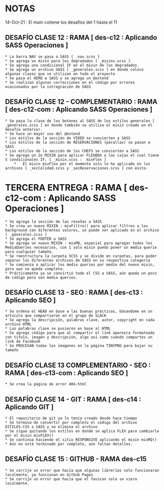 # NOTAS

14-Oct-21 : El main cotiene los desafíos del 1 hasta el 11 

## DESAFÍO CLASE 12 : RAMA [ des-c12 : Aplicando SASS Operaciones ]

    * La barra NAV se pasa a SASS [ _nav.scss ]
    * Se agrega un mixin para los degradados [ _mixins.scss ]
    * Se agrega una condicional IF en el mixin de los degradados.
    * Se agrega un archivo SASS [ _generales.scss ] en donde coloco algunas clases que se utilizan en todo el proyecto
    * Se pasa el HERO a SASS y se agrega un @extend
    * Se realizan algunas correcciones en el código por errores ocasionados por la intregración de SASS

## DESAFÍO CLASE 12 - COMPLEMENTARIO : RAMA [ des-c12-com : Aplicando SASS Operaciones ]

    * Se pasa la clase de los botones al SASS de los estilos generales [ _generales.scss ] en donde también se utiliza el mixin creado en el desafío anterior.
    * Se hace un mayor uso del @extend
    * Los estilos de la sección de VIDEO se convierten a SASS
    * Los estilos de la sección de RESERVACIONES (parallax) se pasan a SASS
    * Los estilos de la sección de los CHEFS se convierten a SASS
    * Se agrega un 2o MIXIN para aplicar FLEXBOX a las cajas el cual tiene 5 condicionales IF. [ _mixin.scss :  mixFlex ]
        *   El mixin mixFlex por el momento solo lo he aplicado en los archivos [ _secCalidad.scss y _secReservaciones.scss ] con éxito.


# TERCERA ENTREGA : RAMA [ des-c12-com : Aplicando SASS Operaciones ] 

    * Se agrega la sección de las reseñas a SASS
    * Se crea un nuevo MIXIN : mixFiltro() para aplicar filtros a los background con diferentes valores, se puede ver aplicado en el archivo [ _generales.scss ]
    * Se agrega el FOOTER a SASS
    * Se agrega un nuevo MIXIN : mixMQ, especial para agregar todos los MediaQueries necesarios, con 1 solo mixin puedo poner un media querie para cualquier tamaño.
    * Se reestructura la carpeta SCSS y se divide en carpetas, para poder separar los diferentes archivos de SASS en su respectiva categoría
    * Se comienza a aplicar los media queries por medio del nuevo mixin, pero aun no queda completo.
    * Prácticamente ya se convirtió todo el CSS a SASS, aún queda un poco de código pero son media queries.


## DESAFÍO CLASE 13 - SEO : RAMA [ des-c13 : Aplicando SEO ]

    * Se ordena el HEAD en base a las buenas prácticas, básandome en un artuculo que compartieron en el grupo de SLACK
    * Se agrega la descripción, palabras clave, autor, copyright en cada archivo HTML
    * Las palabras clave se pusieron en base al HTML 
    * Se agrega código para que al compartir el link aparezca formateado con titulo, imagen y descripción, algo así como cuando compartes un link de Facebook
    * Se PROCESAN todas las imagenes en la página TINYPNG para bajar su tamaño

## DESAFÍO CLASE 13 COMPLEMENTARIO - SEO : RAMA [ des-c13-com : Aplicando SEO ]

    * Se crea la página de error 404.html


## DESAFÍO CLASE 14 - GIT : RAMA [ des-c14 : Aplicando GIT ]

    * El repositorio de git ya lo tenía creado desde hace tiempo
    * Se termina de convertir por completo el código del archivo ESTILOS.CSS a SASS y se elimina el archivo
    * Se sigue quitando los estilos en donde se aplica FLEX para cambiarlo por el mixin mixFLEX()
    * Se continua haciendo el sitio RESPONSIVE aplicando el mixin mixMQ()
    * Aún no está terminado por completo, aún faltan detalles.


## DESAFÍO CLASE 15 : GITHUB - RAMA des-c15

    * Se corrije un error que hacía que algunas librerías solo funcionaran localmente, ya funcionan en Github Pages
    * Se corrije un error que hacía que el favicon solo se viera localmente.